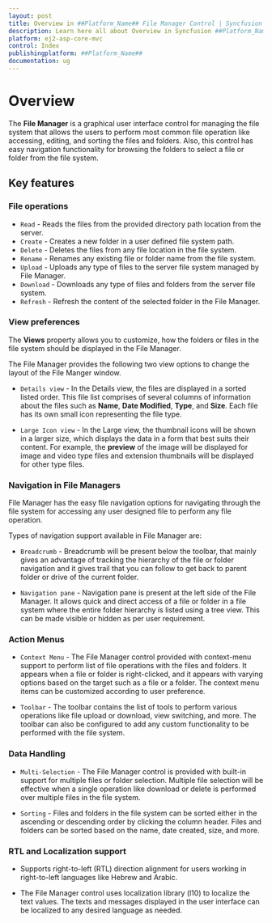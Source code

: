 ```yaml
---
layout: post
title: Overview in ##Platform_Name## File Manager Control | Syncfusion
description: Learn here all about Overview in Syncfusion ##Platform_Name## File Manager control of Syncfusion Essential JS 2 and more.
platform: ej2-asp-core-mvc
control: Index
publishingplatform: ##Platform_Name##
documentation: ug
---
```


# Overview

The **File Manager** is a graphical user interface control for managing the file system that allows the users to perform most common file operation like accessing, editing, and sorting the files and folders. Also, this control has easy navigation functionality for browsing the folders to select a file or folder from the file system.

## Key features

### File operations

* `Read` - Reads the files from the provided directory path location from the server.
* `Create` - Creates a new folder in a user defined file system path.
* `Delete` - Deletes the files from any file location in the file system.
* `Rename` - Renames any existing file or folder name from the file system.
* `Upload` - Uploads any type of files to the server file system managed by File Manager.
* `Download` - Downloads any type of files and folders from the server file system.
* `Refresh` - Refresh the content of the selected folder in the File Manager.

### View preferences

The **Views** property allows you to customize, how the folders or files in the file system should be displayed in the File Manager.

The File Manager provides the following two view options to change the layout of the File Manger window.

* `Details view` - In the Details view, the files are displayed in a sorted listed order. This file list comprises of several columns of information about the files such as **Name**, **Date Modified**, **Type**, and **Size**. Each file has its own small icon representing the file type.

* `Large Icon view` - In the Large view, the thumbnail icons will be shown in a larger size, which displays the data in a form that best suits their content.  For example, the **preview** of the image will be displayed for image and video type files and extension thumbnails will be displayed for other type files.

### Navigation in File Managers

File Manager has the easy file navigation options for navigating through the file system for accessing any user designed file to perform any file operation.

Types of navigation support available in File Manager are:

* `Breadcrumb` - Breadcrumb will be present below the toolbar, that mainly gives an advantage of tracking the hierarchy of the file or folder navigation and it gives trail that you can follow to get back to parent folder or drive of the current folder.

* `Navigation pane` - Navigation pane is present at the left side of the File Manager. It allows quick and direct access of a file or folder in a file system where the entire folder hierarchy is listed using a tree view. This can be made visible or hidden as per user requirement.

### Action Menus

* `Context Menu` - The File Manager control provided with context-menu support to perform list of file operations with the files and folders. It appears when a file or folder is right-clicked, and it appears with varying options based on the target such as a file or a folder. The context menu items can be customized according to user preference.

* `Toolbar` - The toolbar contains the list of tools to perform various operations like file upload or download, view switching, and more. The toolbar can also be configured to add any custom functionality to be performed with the file system.

### Data Handling

* `Multi-Selection` - The File Manager control is provided with built-in support for multiple files or folder selection. Multiple file selection will be effective when a single operation like download or delete is performed over multiple files in the file system.

* `Sorting` - Files and folders in the file system can be sorted either in the ascending or descending order by clicking the column header. Files and folders can be sorted based on the name, date created, size, and more.

### RTL and Localization support

* Supports right-to-left (RTL) direction alignment for users working in right-to-left languages like Hebrew and Arabic.

* The File Manager control uses localization library (l10) to localize the text values. The texts and messages displayed in the user interface can be localized to any desired language as needed.
